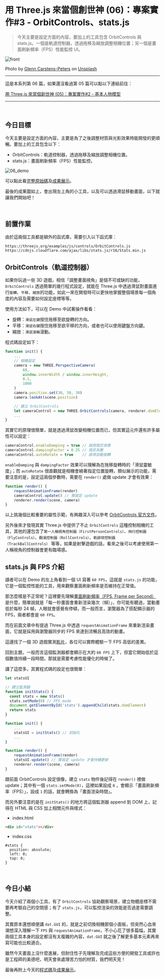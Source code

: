 # 用 Three.js 來當個創世神 (06)：專案實作#3 - OrbitControls、stats.js

> 今天主要是設定方面的內容，要加上的工具包含 OrbitControls 與 stats.js。一個是軌道控制器，透過拖移及縮放調整相機位置；另一個是畫面刷新頻率（FPS）性能監控 UI。

![front](https://images.unsplash.com/photo-1486572788966-cfd3df1f5b42?ixlib=rb-0.3.5&ixid=eyJhcHBfaWQiOjEyMDd9&s=b4da6b29141c3acee36f4fea461fa211&auto=format&fit=crop&w=1052&q=80)

Photo by [Glenn Carstens-Peters](https://unsplash.com/@glenncarstenspeters) on [Unsplash](https://unsplash.com/photos/0woyPEJQ7jc)

---

這是本系列第 06 篇，如果還沒看過第 05 篇可以點以下連結前往：

[用 Three.js 來當個創世神 (05)：專案實作#2 - 基本人物模型](https://ithelp.ithome.com.tw/articles/10200287)

---

 

## 今日目標

今天主要是設定方面的內容，主要是為了之後調整材質與光影效果時能開發的更順暢。要加上的工具包含以下：

- OrbitControls：軌道控制器，透過拖移及縮放調整相機位置。
- stats.js：畫面刷新頻率（FPS）性能監控。

![06_demo](https://i.imgur.com/pIdxxTs.gif)

可以點此看[完整原始碼](https://github.com/DezChuang/ironman-three.js/blob/master/day06_orbitControls/index.js)及[成果展示](https://dezchuang.github.io/ironman-three.js/day06_orbitControls/index.html)。

最後的成果圖如上，會出現左上角的小工具，以及可以透過滑鼠移動畫面，以下就讓我們開始吧！

 

## 前置作業

由於這兩個工具都是額外的函式庫，需要引入以下函式庫：

```html
https://threejs.org/examples/js/controls/OrbitControls.js
https://cdnjs.cloudflare.com/ajax/libs/stats.js/r16/Stats.min.js
```

## OrbitControls（軌道控制器）

如果你玩過一些 3D 遊戲，相信「調整畫面視角」是個不可或缺的功能，`OrbitControls` 透過簡單的幾行程式設定，就能在 Three.js 中透過滑鼠對畫面進行`旋轉`、`平移`、`縮放`的功能，如此一來在開發時可以更快地掌握整個場景每一個角度的內容及需要如何設定座標等等。

使用方法如下，可以在 Demo 中試著操作看看：

- 旋轉：`滑鼠左鍵`按住拖移至欲旋轉的方向。
- 平移：`滑鼠右鍵`按住拖移至欲平移的方向，或者也可以使用鍵盤方向鍵。
- 縮放：`滑鼠滾輪`滾動。

程式碼設定如下：

```javascript
function init() {
	...
	// 相機設定
	camera = new THREE.PerspectiveCamera(
		60,
		window.innerWidth / window.innerHeight,
		0.1,
		1000
	)
	camera.position.set(30, 30, 30)
	camera.lookAt(scene.position)

	// 建立 OrbitControls
	let cameraControl = new THREE.OrbitControls(camera, renderer.domElement)
	...
}
```

其實它的原理很簡單，就是透過滑鼠改變相機位置而已，但其實這元件還有許多屬性可以設定：

```javascript
cameraControl.enableDamping = true // 啟用阻尼效果
cameraControl.dampingFactor = 0.25 // 阻尼系數
cameraControl.autoRotate = true    // 啟用自動旋轉
```

`enableDamping` 與 `dampingFactor` 效果可以理解為在拖移旋轉時的「滑鼠靈敏度」；而 `autoRotate` 很直觀就是相機會繞著指定位置旋轉，類似展示的功能，需要注意的是，設定這兩個參數時，需要在 `render()` 處做 update 才會有效果：

```javascript
function render() {
	requestAnimationFrame(render)
	cameraControl.update() // 需設定 update
	renderer.render(scene, camera)
}
```

以上挑幾個比較重要的屬性示範，有興趣深入可以參考 [OrbitControls 官方文件](https://threejs.org/docs/#examples/controls/OrbitControls)。

另外後來才發現其實 Three.js 中提供了不止 `OrbitControls` 這種控制相機的工具，其他的還包含了`第一人稱視角控制器（FirstPersonControls）`、`飛行控制器（FlyControls）`、`翻滾控制器（RollControls）`、`軌跡球控制器（TrackBallControls）` 等等，如果是射擊遊戲的話，看來之後可以考慮使用第一人稱視角的控制器會更有臨場感。

## stats.js 與 FPS 介紹

讀者可以在 Demo 的左上角看到一個 UI 寫著 `60 FPS`，這就是 `stats.js` 的功能，它是一個監控性能的工具，用來觀察畫面刷新頻率是否維持在正常值。

那怎麼樣是不正常呢？這裡要先理解[畫面刷新頻率（FPS, Frame per Second）](https://zh.wikipedia.org/wiki/%E5%B8%A7%E7%8E%87)是什麼，簡單說就是「每一秒畫面會重新渲染幾次（幀）」，你可能有聽過，當動畫低於每秒 24 幀，人眼就會感覺有停頓，而一般而言，瀏覽器為了搭配顯示器的 FPS，兩者都會是  `60 FPS`。

而在前面文章中有提過 Three.js 中透過 `requestAnimationFrame` 來重新渲染畫面，它就是採用與瀏覽器同步的 FPS 來達到流暢且高效的動畫。

這邊找了一個 3D 遊戲實測[影片](https://www.youtube.com/watch?v=rx704_XjGRM)，各位可以實際體驗一下 FPS 高低的差異。

回到主題，一般而言這個監測器都會顯示在大約 `60 FPS` 上下，但當它開始低於這個數值持續一段時間，那就是需要考慮性能優化的時候了。

講了這麼多，其實程式碼的設定也很簡單：

```javascript
let statsUI

// 建立監測器
function initStats() {
  const stats = new Stats()
  stats.setMode(0) // FPS mode
  document.getElementById('stats').appendChild(stats.domElement)
  return stats
}

function init() {
	...
	statsUI = initStats() // 初始化
	...
}

function render() {
	requestAnimationFrame(render)
	statsUI.update() // 需設定 update 才會持續更新
	renderer.render(scene, camera)
}
```

跟前面 OrbitControls 設定很像，建立 `stats` 物件後記得在 `render()` 裡做 update；其中有一個 `stats.setMode(0)`，這裡如果設成 `0` ，會顯示「畫面刷新頻率（FPS）」，設成 `1` 的話，就會轉換為「畫面渲染時間」。

而另外要注意的是在 `initStats()` 的地方將這個監測器 append 到 DOM 上，記得在 HTML 與 CSS 加上相關元件與樣式：

- index.html

```html
<div id="stats"></div>
```

- index.css

```
#stats {
  position: absolute;
  left: 0;
  top: 0;
}
```

 

## 今日小結

今天介紹了兩個小工具，有了 `OrbitControls` 協助觀察場景，建立物體座標不需要再考驗自己的空間感；有了 `stats.js`，可以監控渲染的效能是否過差需要調整。

其實原本還想順便講 `dat.GUI` 的，就是之前切換相機那個小面板，但突然心血來潮想深入理解一下 `FPS` 與 `requestAnimationFrame`，不小心花了很多篇幅，其實兩個工具本身的設定都沒有太複雜的內容，`dat.GUI` 就之後了解更多基本元素再來寫可能也比較適合。

雖然今天畫面上沒什麼進展，但耐住性子先理解及完成這些方便的開發工具或許也是工程師的美德吧，明天會來處理苦力怕的材質，我們明天見！

最後再附上今天的[程式碼](https://github.com/DezChuang/ironman-three.js/blob/master/day06_orbitControls/index.js)及[成果展示](https://dezchuang.github.io/ironman-three.js/day06_orbitControls/index.html)。